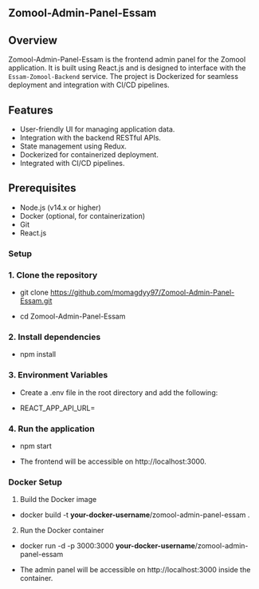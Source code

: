 ## Zomool-Admin-Panel-Essam

## Overview

Zomool-Admin-Panel-Essam is the frontend admin panel for the Zomool application. It is built using React.js and is designed to interface with the `Essam-Zomool-Backend` service. The project is Dockerized for seamless deployment and integration with CI/CD pipelines.

## Features

- User-friendly UI for managing application data.
- Integration with the backend RESTful APIs.
- State management using Redux.
- Dockerized for containerized deployment.
- Integrated with CI/CD pipelines.

## Prerequisites

- Node.js (v14.x or higher)
- Docker (optional, for containerization)
- Git
- React.js

### Setup

### 1. Clone the repository

- git clone https://github.com/momagdyy97/Zomool-Admin-Panel-Essam.git

- cd Zomool-Admin-Panel-Essam

### 2. Install dependencies

- npm install

### 3. Environment Variables

- Create a .env file in the root directory and add the following:
 
- REACT_APP_API_URL=<backend-api-url>

### 4. Run the application

- npm start

- The frontend will be accessible on http://localhost:3000.

### Docker Setup

1. Build the Docker image

- docker build -t  **your-docker-username**/zomool-admin-panel-essam .

2. Run the Docker container

- docker run -d -p 3000:3000 **your-docker-username**/zomool-admin-panel-essam

- The admin panel will be accessible on http://localhost:3000 inside the container.

